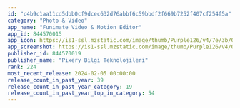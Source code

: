 ```yaml
---
id: "c4b9c1aa11cd5dbb0cf9dcec632d76abbf6c59bbdf2f669b7252f407cf254f5a"
category: "Photo & Video"
app_name: "Funimate Video & Motion Editor"
app_id: 844570015
app_icon: https://is1-ssl.mzstatic.com/image/thumb/Purple126/v4/7e/3b/00/7e3b0031-69bb-902e-41e8-b480cfab6afe/AppIcon-0-1x_U007emarketing-0-7-0-85-220.png/1024x1024bb.png
app_screenshot: https://is1-ssl.mzstatic.com/image/thumb/Purple126/v4/0a/3e/02/0a3e0269-f3c7-ea06-6df2-f0c4044ce761/6fdc2f98-243c-4fed-8e24-261fb46f88d3_EN_01_6.5_display.jpg/1242x2688bb.png
publisher_id: 844570019
publisher_name: "Pixery Bilgi Teknolojileri"
rank: 224
most_recent_release: 2024-02-05 00:00:00
release_count_in_past_year: 39
release_count_in_past_year_category: 19
release_count_in_past_year_top_in_category: 54
---
```

